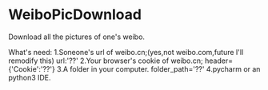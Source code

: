 # WeiboPicDownload
Download all the pictures of one's weibo.

What's need:
   1.Soneone's url of weibo.cn;(yes,not weibo.com,future I'll remodify this)
     url:'??'
   2.Your browser's cookie of weibo.cn;
     header={'Cookie':'??'}
   3.A folder in your computer.
     folder_path='??'
   4.pycharm or an python3 IDE.
  
